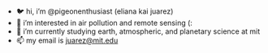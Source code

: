 - 🐦 hi, i’m @pigeonenthusiast (eliana kai juarez)
- 👀 i’m interested in air pollution and remote sensing (:
- 🌱 i’m currently studying earth, atmospheric, and planetary science at mit
- 📫 my email is juarez@mit.edu
